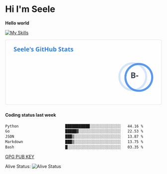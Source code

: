 <h1>Hi I'm Seele</h1>

<b>Hello world</b>

[![My Skills](https://skillicons.dev/icons?i=js,html,css,py,vscode,arduino,cloudflare,docker,git,github,githubactions,heroku,linux,md,mysql,nodejs,nginx,postgres,sqlite,vercel,workers,arch,ubuntu,debian,bash)](https://skillicons.dev)

<img src='/assets/stats.svg' alt="Seele's github stats" >

<h4>Coding status last week </h4>

<!--START_SECTION:waka-->

```txt
Python                     ███████████░░░░░░░░░░░░░░   44.16 %
Go                         █████▓░░░░░░░░░░░░░░░░░░░   22.53 %
JSON                       ███▒░░░░░░░░░░░░░░░░░░░░░   13.87 %
Markdown                   ███▒░░░░░░░░░░░░░░░░░░░░░   13.75 %
Bash                       █░░░░░░░░░░░░░░░░░░░░░░░░   03.35 %
```

<!--END_SECTION:waka-->

[GPG PUB KEY](https://keys.openpgp.org/vks/v1/by-fingerprint/3FCE91BF5B9666B55B67213C4C57B7824A5B6680)

Alive Status: ![Alive Status](https://hc.dvd.moe/b/2/8b44cecc-1f43-4449-9b4b-9c7fd754673c.svg)
